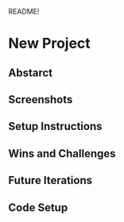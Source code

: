 README!

# New Project

## Abstarct

## Screenshots

## Setup Instructions

## Wins and Challenges

## Future Iterations

## Code Setup